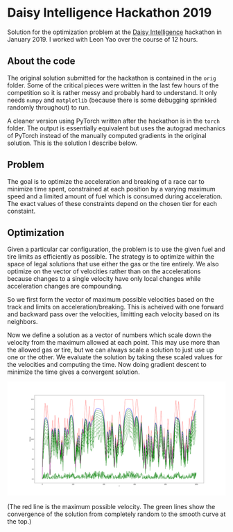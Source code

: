 # Daisy Intelligence Hackathon 2019

Solution for the optimization problem at the [Daisy Intelligence](https://www.daisyintelligence.com/) hackathon in January 2019. I worked with Leon Yao over the course of 12 hours.

## About the code

The original solution submitted for the hackathon is contained in the `orig` folder. Some of the critical pieces were written in the last few hours of the competition so it is rather messy and probably hard to understand. It only needs `numpy` and `matplotlib` (because there is some debugging sprinkled randomly throughout) to run.

A cleaner version using PyTorch written after the hackathon is in the `torch` folder. The output is essentially equivalent but uses the autograd mechanics of PyTorch instead of the manually computed gradients in the original solution. This is the solution I describe below.

## Problem

The goal is to optimize the acceleration and breaking of a race car to minimize time spent, constrained at each position by a varying maximum speed and a limited amount of fuel which is consumed during acceleration. The exact values of these constraints depend on the chosen tier for each constaint. 

## Optimization

Given a particular car configuration, the problem is to use the given fuel and tire limits as efficiently as possible. The strategy is to optimize within the space of legal solutions that use either the gas or the tire entirely. We also optimize on the vector of velocities rather than on the accelerations because changes to a single velocity have only local changes while acceleration changes are compounding.

So we first form the vector of maximum possible velocities based on the track and limits on acceleration/breaking. This is acheived with one forward and backward pass over the velocities, limitting each velocity based on its neighbors.

Now we define a solution as a vector of numbers which scale down the velocity from the maximum allowed at each point. This may use more than the allowed gas or tire, but we can always scale a solution to just use up one or the other. We evaluate the solution by taking these scaled values for the velocities and computing the time. Now doing gradient descent to minimize the time gives a convergent solution.

![Graph showing solution covergence during gradient descent](img/torch-descent.svg)

(The red line is the maximum possible velocity. The green lines show the convergence of the solution from completely random to the smooth curve at the top.)
